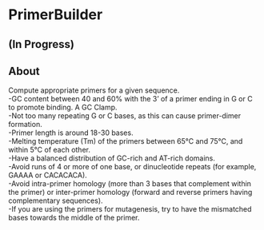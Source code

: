 # PrimerBuilder  
## (In Progress)

## About  
Compute appropriate primers for a given sequence.  
-GC content between 40 and 60% with the 3’ of a primer ending in G or C to promote binding. A GC Clamp.  
-Not too many repeating G or C bases, as this can cause primer-dimer formation.  
-Primer length is around 18-30 bases.   
-Melting temperature (Tm) of the primers between 65°C and 75°C, and within 5°C of each other.  
-Have a balanced distribution of GC-rich and AT-rich domains.  
-Avoid runs of 4 or more of one base, or dinucleotide repeats (for example, GAAAA or CACACACA).  
-Avoid intra-primer homology (more than 3 bases that complement within the primer) or inter-primer homology (forward and reverse primers having complementary sequences).  
-If you are using the primers for mutagenesis, try to have the mismatched bases towards the middle of the primer.  
